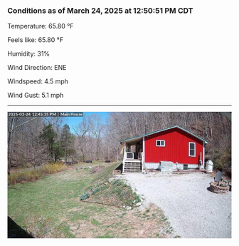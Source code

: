 ### Conditions as of March 24, 2025 at 12:50:51 PM CDT 

Temperature: 65.80 &deg;F

Feels like: 65.80 &deg;F

Humidity: 31%

Wind Direction: ENE

Windspeed: 4.5 mph

Wind Gust: 5.1 mph

---

<img src="./images/latest.jpeg"/>

